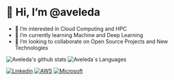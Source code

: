 # 👋 Hi, I’m @aveleda

- 👀 I’m interested in Cloud Computing and HPC
- 🌱 I’m currently learning Machine and Deep Learning
- 💞️ I’m looking to collaborate on Open Source Projects and New Technologies

![Aveleda's github stats](https://github-readme-stats.vercel.app/api?username=aveleda&show_icons=true&theme=gruvbox_light)
![Aveleda´s Languages](https://github-readme-stats.vercel.app/api/top-langs/?username=aveleda&layout=compact&langs_count=7&theme=highcontrast)

[![Linkedin](https://img.shields.io/badge/-LinkedIn-blue?style=flat&labelColor=blue&logo=Linkedin&Color=blue)](https://www.linkedin.com/in/albino-aveleda/)
[![AWS](https://img.shields.io/badge/AWS%20Certified-Solutions%20Architect%20Professional-blue)](https://aws.amazon.com/pt/certification/)
[![Microsoft](https://img.shields.io/badge/Microsoft%20Certified-Azure%20Data%20Scientist%20Associate-blue)](https://docs.microsoft.com/pt-br/learn/certifications/azure-data-scientist/)
